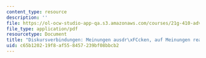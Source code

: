 ```yaml
---
content_type: resource
description: ''
file: https://ol-ocw-studio-app-qa.s3.amazonaws.com/courses/21g-410-advanced-german-professional-communication-spring-2017/c65b120219f8af558457239bf08bbcb2_21G_410s17_W02_M03.pdf
file_type: application/pdf
resourcetype: Document
title: "Diskursverbindungen: Meinungen ausdr\xFCcken, auf Meinungen reagieren"
uid: c65b1202-19f8-af55-8457-239bf08bbcb2
---
```

